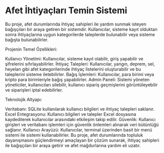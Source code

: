 # Afet İhtiyaçları Temin Sistemi
Bu proje, afet durumlarında ihtiyaç sahipleri ile yardım sunmak isteyen bağışçıları bir araya getiren bir sistemdir. Kullanıcılar, sisteme kayıt olduktan sonra ihtiyaçlarına uygun kategorilerde taleplerde bulunabilir veya sisteme bağışta bulunabilirler.

Projenin Temel Özellikleri:

Kullanıcı Yönetimi: Kullanıcılar, sisteme kayıt olabilir, giriş yapabilir ve şifrelerini sıfırlayabilirler.
İhtiyaç Talepleri: Kullanıcılar, yangın, deprem, sel, heyelan gibi afet kategorilerinde ihtiyaç listelerini oluşturabilir ve bu taleplerini sisteme iletebilirler.
Bağış İşlemleri: Kullanıcılar, para birimi veya kripto para birimleriyle bağış yapabilirler.
Admin Paneli: Sistemi yöneten yöneticiler, kullanıcıları silebilir, kullanıcı sipariş geçmişlerini görüntüleyebilir ve siparişleri iptal edebilirler.

Teknolojik Altyapı:

Veritabanı: SQLite kullanılarak kullanıcı bilgileri ve ihtiyaç talepleri saklanır.
Excel Entegrasyonu: Kullanıcı bilgileri ve talepler Excel dosyasına kaydedilerek kullanıcılar arasındaki etkileşim takip edilir.
Güvenlik: Kullanıcı girişleri ve veritabanı işlemleri için güvenlik önlemleri alınarak veri bütünlüğü sağlanır.
Kullanıcı Arayüzü: Kullanıcılar, terminal üzerinden basit bir menü sistemi ile sistemi kullanabilirler.
Bu proje, afet durumlarında topluluk dayanışmasını güçlendirmeyi amaçlayan bir çözüm sunarak, ihtiyaç sahipleri ile bağışçıları bir araya getirir ve afet mağdurlarına yardım eli uzatır.


